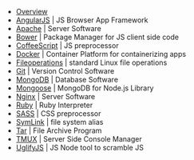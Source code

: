 * [Overview](docs/overview-md)
* [AngularJS](angularjs) | JS Browser App Framework
* [Apache](docs/apache.md) | Server Software
* [Bower](docs/bower.md) | Package Manager for JS client side code
* [CoffeeScript](#coffeescript) | JS preprocessor
* [Docker](docs/docker.md) | Container Platform for containerizing apps
* [Fileoperations](#fileoperations) | standard Linux file operations
* [Git](docs/git.md) | Version Control Software
* [MongoDB](#mongodb) | Database Software
* [Mongoose](#mongoose) | MongoDB for Node.js Library
* [Nginx](#nginx) | Server Software
* [Ruby](#ruby) | Ruby Interpreter
* [SASS](#sass) | CSS preprocessor
* [SymLink](#symlink) | file system alias
* [Tar](#tar) | File Archive Program
* [TMUX](#tmux) | Server Side Console Manager
* [UglifyJS](#uglifyjs) | JS Node tool to scramble JS